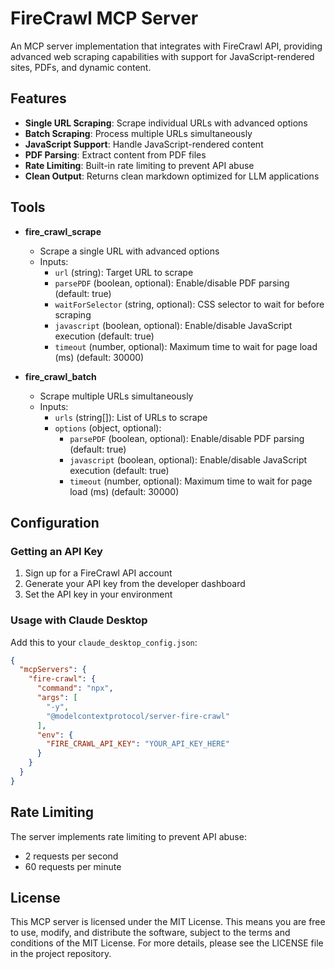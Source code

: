 # FireCrawl MCP Server

An MCP server implementation that integrates with FireCrawl API, providing advanced web scraping capabilities with support for JavaScript-rendered sites, PDFs, and dynamic content.

## Features

- **Single URL Scraping**: Scrape individual URLs with advanced options
- **Batch Scraping**: Process multiple URLs simultaneously
- **JavaScript Support**: Handle JavaScript-rendered content
- **PDF Parsing**: Extract content from PDF files
- **Rate Limiting**: Built-in rate limiting to prevent API abuse
- **Clean Output**: Returns clean markdown optimized for LLM applications

## Tools

- **fire_crawl_scrape**
  - Scrape a single URL with advanced options
  - Inputs:
    - `url` (string): Target URL to scrape
    - `parsePDF` (boolean, optional): Enable/disable PDF parsing (default: true)
    - `waitForSelector` (string, optional): CSS selector to wait for before scraping
    - `javascript` (boolean, optional): Enable/disable JavaScript execution (default: true)
    - `timeout` (number, optional): Maximum time to wait for page load (ms) (default: 30000)

- **fire_crawl_batch**
  - Scrape multiple URLs simultaneously
  - Inputs:
    - `urls` (string[]): List of URLs to scrape
    - `options` (object, optional):
      - `parsePDF` (boolean, optional): Enable/disable PDF parsing (default: true)
      - `javascript` (boolean, optional): Enable/disable JavaScript execution (default: true)
      - `timeout` (number, optional): Maximum time to wait for page load (ms) (default: 30000)

## Configuration

### Getting an API Key
1. Sign up for a FireCrawl API account
2. Generate your API key from the developer dashboard
3. Set the API key in your environment

### Usage with Claude Desktop
Add this to your `claude_desktop_config.json`:

```json
{
  "mcpServers": {
    "fire-crawl": {
      "command": "npx",
      "args": [
        "-y",
        "@modelcontextprotocol/server-fire-crawl"
      ],
      "env": {
        "FIRE_CRAWL_API_KEY": "YOUR_API_KEY_HERE"
      }
    }
  }
}
```

## Rate Limiting

The server implements rate limiting to prevent API abuse:
- 2 requests per second
- 60 requests per minute

## License

This MCP server is licensed under the MIT License. This means you are free to use, modify, and distribute the software, subject to the terms and conditions of the MIT License. For more details, please see the LICENSE file in the project repository. 